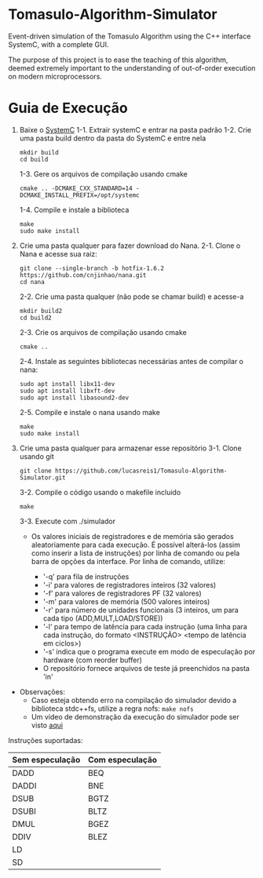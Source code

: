 



# Tomasulo-Algorithm-Simulator

Event-driven simulation of the Tomasulo Algorithm using the C++ interface SystemC, with a complete GUI.

The purpose of this project is to ease the teaching of this algorithm, deemed extremely important to the understanding of
out-of-order execution on modern microprocessors.

# Guia de Execução

1) Baixe o [SystemC](http://www.accellera.org/downloads/standards/systemc)
1-1. Extrair systemC e entrar na pasta padrão
1-2. Crie uma pasta build dentro da pasta do SystemC e entre nela
	```
	mkdir build
	cd build
	```
	1-3. Gere os arquivos de compilação usando cmake
	```
	cmake .. -DCMAKE_CXX_STANDARD=14 -DCMAKE_INSTALL_PREFIX=/opt/systemc
	```
	1-4. Compile e instale a biblioteca
	```
	make
	sudo make install
	```
2. Crie uma pasta qualquer para fazer download do Nana.
	2-1. Clone o Nana e acesse sua raiz:
	```
	git clone --single-branch -b hotfix-1.6.2 https://github.com/cnjinhao/nana.git
	cd nana
	```
	2-2. Crie uma pasta qualquer (não pode se chamar build) e acesse-a
	```
	mkdir build2
	cd build2
	```
	2-3. Crie os arquivos de compilação usando cmake
	```
	cmake ..
	```
	2-4. Instale as seguintes bibliotecas necessárias antes de compilar o nana:
	```
	sudo apt install libx11-dev
	sudo apt install libxft-dev
	sudo apt install libasound2-dev
	```
	2-5. Compile e instale o nana usando make
	```
	make
	sudo make install
	```
 3. Crie uma pasta qualquer para armazenar esse repositório
	3-1. Clone usando git
	```	
	git clone https://github.com/lucasreis1/Tomasulo-Algorithm-Simulator.git
	```
	3-2. Compile o código usando o makefile incluido
	```
	make
	```

	3-3. Execute com ./simulador
		

	 - Os valores iniciais de registradores e de memória são gerados aleatoriamente para cada execução. É possível alterá-los (assim como inserir a lista de instruções) por linha de comando ou pela barra de opções da interface. Por linha de comando, utilize:
			

		 -  '-q' para fila de instruções
		- '-i' para valores de registradores inteiros (32 valores)
		- '-f' para valores de registradores PF (32 valores)
		- '-m' para valores de memória (500 valores inteiros)
		- '-r' para número de unidades funcionais (3 inteiros, um para cada tipo (ADD,MULT,LOAD/STORE))
		- '-l' para tempo de latência para cada instrução (uma linha para cada instrução, do formato <INSTRUÇÃO> <tempo de latência em ciclos>)
		- '-s' indica que o programa execute em modo de especulação por hardware (com reorder buffer)
		* O repositório fornece arquivos de teste já preenchidos na pasta 'in'
* Observações:
	- Caso esteja obtendo erro na compilação do simulador devido a biblioteca stdc++fs, utilize a regra nofs:
		```make nofs```
	- Um vídeo de demonstração da execução do simulador pode ser visto [aqui](https://youtu.be/hleCH6yndPY)


Instruções suportadas:

Sem especulação | Com especulação
---| ---|
DADD | BEQ |
DADDI| BNE |
DSUB | BGTZ |
DSUBI| BLTZ |
DMUL | BGEZ | 
DDIV| BLEZ |
LD|
SD|

